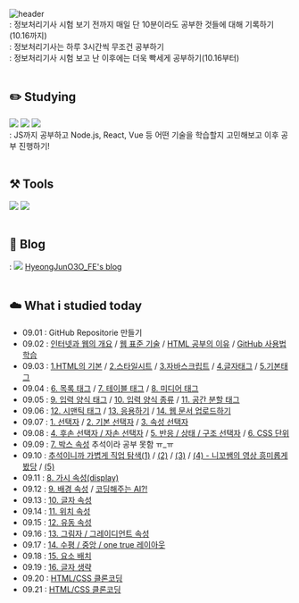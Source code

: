 ![header](<https://capsule-render.vercel.app/api?type=waving&color=gradient&height=300&section=header&text=D-90%20Challenge%20(기억보다는%20기록을!)&fontSize=50>)
<br>
: 정보처리기사 시험 보기 전까지 매일 단 10분이라도 공부한 것들에 대해 기록하기(10.16까지) <br>
: 정보처리기사는 하루 3시간씩 무조건 공부하기 <br>
: 정보처리기사 시험 보고 난 이후에는 더욱 빡세게 공부하기(10.16부터)
<br>
<br>

## ✏️ Studying

<img src="https://img.shields.io/badge/HTML5-E34F26?style=for-the-badge&logo=HTML5&logoColor=black"> <img src="https://img.shields.io/badge/CSS3-1572B6?style=for-the-badge&logo=CSS3&logoColor=black"> <img src="https://img.shields.io/badge/JavaScript-F7DF1E?style=for-the-badge&logo=JavaScript&logoColor=black">
<br>
: JS까지 공부하고 Node.js, React, Vue 등 어떤 기술을 학습할지 고민해보고 이후 공부 진행하기!
<br>
<br>

## ⚒️ Tools

<img src="https://img.shields.io/badge/Visual Studio Code-007ACC?style=for-the-badge&logo=Visual Studio Code&logoColor=black"> <img src="https://img.shields.io/badge/GitHub-181717?style=for-the-badge&logo=GitHub&logoColor=black">
<br>
<br>

## 🌿 Blog

: <img src="https://img.shields.io/badge/Tistory-000000?style=for-the-badge&logo=Tistory&logoColor=#000000"> [HyeongJunO3O_FE's blog](https://hyeongjun030-fe-developer.tistory.com/)
<br>
<br>

## ☁️ What i studied today

- 09.01 : GitHub Repositorie 만들기 <br>
- 09.02 : [인터넷과 웹의 개요](https://hyeongjun030-fe-developer.tistory.com/6?category=1018163) / [웹 표준 기술](https://hyeongjun030-fe-developer.tistory.com/7?category=1018163) / [HTML 공부의 이유](https://hyeongjun030-fe-developer.tistory.com/8?category=1018163) / [GitHub 사용법 학습](https://hyeongjun030-fe-developer.tistory.com/47?category=1018163)<br>
- 09.03 : [1.HTML의 기본](https://hyeongjun030-fe-developer.tistory.com/9?category=1018007) / [2.스타일시트](https://hyeongjun030-fe-developer.tistory.com/10?category=1018007) / [3.자바스크립트](https://hyeongjun030-fe-developer.tistory.com/11?category=1018007) / [4.글자태그](https://hyeongjun030-fe-developer.tistory.com/12?category=1018007) / [5.기본태그](https://hyeongjun030-fe-developer.tistory.com/13?category=1018007) <br>
- 09.04 : [6. 목록 태그](https://hyeongjun030-fe-developer.tistory.com/14?category=1018007) / [7. 테이블 태그](https://hyeongjun030-fe-developer.tistory.com/15) / [8. 미디어 태그](https://hyeongjun030-fe-developer.tistory.com/16) <br>
- 09.05 : [9. 입력 양식 태그](https://hyeongjun030-fe-developer.tistory.com/17?category=1018007) / [10. 입력 양식 종류](https://hyeongjun030-fe-developer.tistory.com/18?category=1018007) / [11. 공간 분할 태그](https://hyeongjun030-fe-developer.tistory.com/19?category=1018007)<br>
- 09.06 : [12. 시맨틱 태그](https://hyeongjun030-fe-developer.tistory.com/20?category=1018007) / [13. 응용하기](https://hyeongjun030-fe-developer.tistory.com/21?category=1018007) / [14. 웹 문서 업로드하기](https://hyeongjun030-fe-developer.tistory.com/50?category=1018007)<br>
- 09.07 : [1. 선택자](https://hyeongjun030-fe-developer.tistory.com/22?category=1018008) / [2. 기본 선택자](https://hyeongjun030-fe-developer.tistory.com/24?category=1018008) / [3. 속성 선택자](https://hyeongjun030-fe-developer.tistory.com/25?category=1018008) <br>
- 09.08 : [4. 후손 선택자 / 자손 선택자](https://hyeongjun030-fe-developer.tistory.com/26) / [5. 반응 / 상태 / 구조 선택자](https://hyeongjun030-fe-developer.tistory.com/27) / [6. CSS 단위](https://hyeongjun030-fe-developer.tistory.com/28) <br>
- 09.09 : [7. 박스 속성](https://hyeongjun030-fe-developer.tistory.com/29) 추석이라 공부 못함 ㅠ\_ㅠ <br>
- 09.10 : [추석이니까 가볍게 직업 탐색(1)](https://www.youtube.com/watch?v=1t9nKrsdkdw&ab_channel=%EC%A1%B0%EC%BD%94%EB%94%A9JoCoding) / [(2)](https://www.youtube.com/watch?v=TTLHd3IyErM&ab_channel=%EB%93%9C%EB%A6%BC%EC%BD%94%EB%94%A9) / [(3)](https://www.youtube.com/watch?v=yLw591Fn3JU&ab_channel=%EB%9D%BC%EB%A7%A4%EA%B0%9C%EB%B0%9C%EC%9E%90) / [(4) - 니꼬쌤의 영상 흥미롭게 봤당](https://www.youtube.com/watch?v=UJTAGM6yo6g&ab_channel=%EB%85%B8%EB%A7%88%EB%93%9C%EC%BD%94%EB%8D%94NomadCoders) / [(5)](https://www.youtube.com/watch?v=2to3IQFhZVo&ab_channel=eo) <br>
- 09.11 : [8. 가시 속성(display)](https://hyeongjun030-fe-developer.tistory.com/57) <br>
- 09.12 : [9. 배경 속성]() / [코딩해주는 AI?!](https://www.youtube.com/watch?v=R-lIeSR8-hE&ab_channel=%EC%BD%94%EB%94%A9%EC%95%A0%ED%94%8C) <br>
- 09.13 : [10. 글자 속성](https://hyeongjun030-fe-developer.tistory.com/59?category=1018008) <br>
- 09.14 : [11. 위치 속성](https://hyeongjun030-fe-developer.tistory.com/61) <br>
- 09.15 : [12. 유동 속성](https://hyeongjun030-fe-developer.tistory.com/62?category=1018008) <br>
- 09.16 : [13. 그림자 / 그레이디언트 속성](https://hyeongjun030-fe-developer.tistory.com/63?category=1018008) <br>
- 09.17 : [14. 수평 / 중앙 / one true 레이아웃](https://hyeongjun030-fe-developer.tistory.com/64) <br>
- 09.18 : [15. 요소 배치](https://hyeongjun030-fe-developer.tistory.com/66) <br>
- 09.19 : [16. 글자 생략](https://hyeongjun030-fe-developer.tistory.com/67) <br>
- 09.20 : [HTML/CSS 클론코딩](https://hyeongjun030-fe-developer.tistory.com/68) <br>
- 09.21 : [HTML/CSS 클론코딩](https://hyeongjun030-fe-developer.tistory.com/68) <br>
